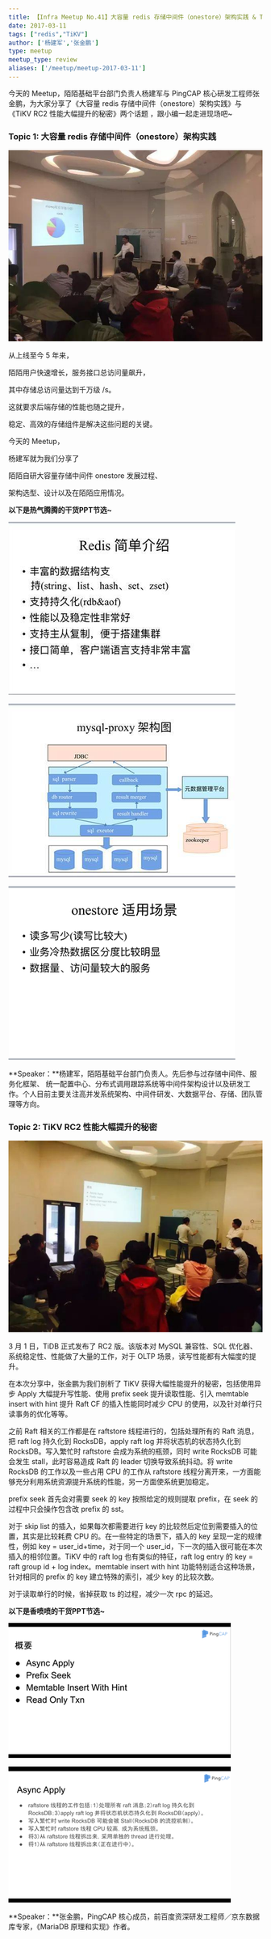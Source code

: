 ```yaml
---
title: 【Infra Meetup No.41】大容量 redis 存储中间件（onestore）架构实践 & TiKV RC2 性能大幅提升的秘密
date: 2017-03-11
tags: ["redis","TiKV"]
author: ['杨建军','张金鹏']
type: meetup
meetup_type: review
aliases: ['/meetup/meetup-2017-03-11']
---
```


今天的 Meetup，陌陌基础平台部门负责人杨建军与 PingCAP 核心研发工程师张金鹏，为大家分享了《大容量 redis 存储中间件（onestore）架构实践》与《TiKV RC2 性能大幅提升的秘密》两个话题 ，跟小编一起走进现场吧~

### Topic 1: 大容量 redis 存储中间件（onestore）架构实践

![](media/meetup-41-20170311/1.jpeg)

从上线至今 5 年来，

陌陌用户快速增长，服务接口总访问量飙升，

其中存储总访问量达到千万级 /s。

这就要求后端存储的性能也随之提升，

稳定、高效的存储组件是解决这些问题的关键。

今天的 Meetup，

杨建军就为我们分享了

陌陌自研大容量存储中间件 onestore 发展过程、

架构选型、设计以及在陌陌应用情况。

**以下是热气腾腾的干货PPT节选~**

![](media/meetup-41-20170311/2.jpeg)

![](media/meetup-41-20170311/3.jpeg)

![](media/meetup-41-20170311/4.png)

**Speaker：**杨建军，陌陌基础平台部门负责人。先后参与过存储中间件、服务化框架、 统一配置中心、分布式调用跟踪系统等中间件架构设计以及研发工作。个人目前主要关注高并发系统架构、中间件研发、大数据平台、存储、团队管理等方向。

### Topic 2: TiKV RC2 性能大幅提升的秘密

![](media/meetup-41-20170311/5.jpeg)

3 月 1 日，TiDB 正式发布了 RC2 版。该版本对 MySQL 兼容性、SQL 优化器、系统稳定性、性能做了大量的工作，对于 OLTP 场景，读写性能都有大幅度的提升。

在本次分享中，张金鹏为我们剖析了 TiKV 获得大幅性能提升的秘密，包括使用异步 Apply 大幅提升写性能、使用 prefix seek 提升读取性能、引入 memtable insert with hint 提升 Raft CF 的插入性能同时减少 CPU 的使用，以及针对单行只读事务的优化等等。

之前 Raft 相关的工作都是在 raftstore 线程进行的，包括处理所有的 Raft 消息，把 raft log 持久化到 RocksDB，apply raft log 并将状态机的状态持久化到 RocksDB。写入繁忙时 raftstore 会成为系统的瓶颈，同时 write RocksDB 可能会发生 stall，此时容易造成 Raft 的 leader 切换导致系统抖动。将 write RocksDB 的工作以及一些占用 CPU 的工作从 raftstore 线程分离开来，一方面能够充分利用系统资源提升系统的性能，另一方面使系统更加稳定。

prefix seek 首先会对需要 seek 的 key 按照给定的规则提取 prefix，在 seek 的过程中只会操作包含改 prefix 的 sst。

对于 skip list 的插入，如果每次都需要进行 key 的比较然后定位到需要插入的位置，其实是比较耗费 CPU 的。在一些特定的场景下，插入的 key 呈现一定的规律性，例如 key = user_id+time，对于同一个 user_id，下一次的插入很可能在本次插入的相邻位置。TiKV 中的 raft log 也有类似的特征，raft log entry 的 key = raft group id + log index。memtable insert with hint 功能特别适合这种场景，针对相同的 prefix 的 key 建立特殊的索引，减少 key 的比较次数。

对于读取单行的时候，省掉获取 ts 的过程，减少一次 rpc 的延迟。

**以下是香喷喷的干货PPT节选~**

![](media/meetup-41-20170311/6.png)

![](media/meetup-41-20170311/7.png)

**Speaker：**张金鹏，PingCAP 核心成员，前百度资深研发工程师／京东数据库专家，《MariaDB 原理和实现》作者。

